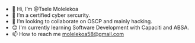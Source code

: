 - 👋 Hi, I’m @Tsele Molelekoa
- 🌱 I’m a certified cyber sercurity.
- 💞️ I’m looking to collaborate on OSCP and mainly hacking.
- 😊 I'm currently learning Software Development with Capaciti and ABSA.
- 📫 How to reach me molelekoa58@gmail.com

<!---
KeketsoT/KeketsoT is a ✨ special ✨ repository because its `README.md` (this file) appears on your GitHub profile.
You can click the Preview link to take a look at your changes.
--->
